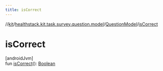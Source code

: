 ```yaml
---
title: isCorrect
---
```

//[kit](../../../index.html)/[healthstack.kit.task.survey.question.model](../index.html)/[QuestionModel](index.html)/[isCorrect](is-correct.html)



# isCorrect



[androidJvm]\
fun [isCorrect](is-correct.html)(): [Boolean](https://kotlinlang.org/api/latest/jvm/stdlib/kotlin/-boolean/index.html)





